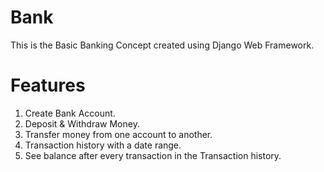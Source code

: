 # Bank
This is the Basic Banking Concept created using Django Web Framework.

# Features
1) Create Bank Account.
2) Deposit & Withdraw Money.
3) Transfer money from one account to another.
4) Transaction history with a date range.
5) See balance after every transaction in the Transaction history.

